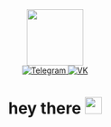 <div id="header" align="center">
<img src="https://media.giphy.com/media/v1.Y2lkPTc5MGI3NjExdzJia3gzNnRtbGlrNGkzNXpjMjIzbzh4Y25zY2RrNTcxN3UzNG45aSZlcD12MV9pbnRlcm5hbF9naWZfYnlfaWQmY3Q9Zw/Y4ak9Ki2GZCbJxAnJD/giphy.gif" width="100"/>
</div>

<div id="badges" align="center">
  <a href="https://t.me/Face1ess">
    <img src="https://img.shields.io/badge/telegram-blue?logo=telegram&logoColor=white&style=for-the-badge" alt="Telegram"/>
  </a>
  <a href="https://vk.com/vasaleser">
    <img src="https://img.shields.io/badge/vk-blue?style=for-the-badge&logo=vk&logoColor=white" alt="VK"/>
  </a>
</div>
<div align="center">
  <h1>
  hey there
  <img src="https://media.giphy.com/media/hvRJCLFzcasrR4ia7z/giphy.gif" width="30px"/>
  </h1>
</div>


<!--
**dev-c0de/dev-c0de** is a ✨ _special_ ✨ repository because its `README.md` (this file) appears on your GitHub profile.

Here are some ideas to get you started:

- 🔭 I’m currently working on ...
- 🌱 I’m currently learning ...
- 👯 I’m looking to collaborate on ...
- 🤔 I’m looking for help with ...
- 💬 Ask me about ...
- 📫 How to reach me: ...
- 😄 Pronouns: ...
- ⚡ Fun fact: ...
-->

